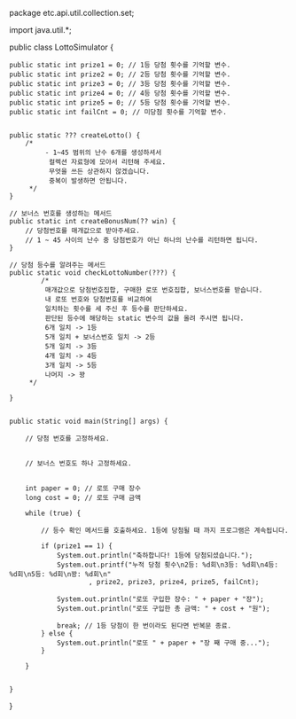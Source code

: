 package etc.api.util.collection.set;

import java.util.*;

public class LottoSimulator {

    public static int prize1 = 0; // 1등 당첨 횟수를 기억할 변수.
    public static int prize2 = 0; // 2등 당첨 횟수를 기억할 변수.
    public static int prize3 = 0; // 3등 당첨 횟수를 기억할 변수.
    public static int prize4 = 0; // 4등 당첨 횟수를 기억할 변수.
    public static int prize5 = 0; // 5등 당첨 횟수를 기억할 변수.
    public static int failCnt = 0; // 미당첨 횟수를 기억할 변수.


    public static ??? createLotto() {
        /*
			 - 1~45 범위의 난수 6개를 생성하셔서
			  컬렉션 자료형에 모아서 리턴해 주세요.
			  무엇을 쓰든 상관하지 않겠습니다.
			  중복이 발생하면 안됩니다.
		 */
    }

    // 보너스 번호를 생성하는 메서드
    public static int createBonusNum(?? win) {
        // 당첨번호를 매개값으로 받아주세요.
        // 1 ~ 45 사이의 난수 중 당첨번호가 아닌 하나의 난수를 리턴하면 됩니다.
    }

    // 당첨 등수를 알려주는 메서드
    public static void checkLottoNumber(???) {
            /*
			 매개값으로 당첨번호집합, 구매한 로또 번호집합, 보너스번호를 받습니다.
			 내 로또 번호와 당첨번호를 비교하여
			 일치하는 횟수를 세 주신 후 등수를 판단하세요.
			 판단된 등수에 해당하는 static 변수의 값을 올려 주시면 됩니다.
			 6개 일치 -> 1등
			 5개 일치 + 보너스번호 일치 -> 2등
			 5개 일치 -> 3등
			 4개 일치 -> 4등
			 3개 일치 -> 5등
			 나머지 -> 꽝
		 */

    }


    public static void main(String[] args) {

        // 당첨 번호를 고정하세요.


        // 보너스 번호도 하나 고정하세요.


        int paper = 0; // 로또 구매 장수
        long cost = 0; // 로또 구매 금액

        while (true) {

            // 등수 확인 메서드를 호출하세요. 1등에 당첨될 때 까지 프로그램은 계속됩니다.

            if (prize1 == 1) {
                System.out.println("축하합니다! 1등에 당첨되셨습니다.");
                System.out.printf("누적 당첨 횟수\n2등: %d회\n3등: %d회\n4등: %d회\n5등: %d회\n꽝: %d회\n"
                        , prize2, prize3, prize4, prize5, failCnt);

                System.out.println("로또 구입한 장수: " + paper + "장");
                System.out.println("로또 구입한 총 금액: " + cost + "원");

                break; // 1등 당첨이 한 번이라도 된다면 반복문 종료.
            } else {
                System.out.println("로또 " + paper + "장 째 구매 중...");
            }

        }


    }

}